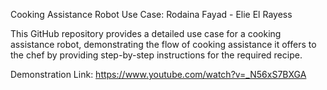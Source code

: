 Cooking Assistance Robot Use Case:
Rodaina Fayad - Elie El Rayess


This GitHub repository provides a detailed use case for a cooking assistance robot, demonstrating the flow of cooking assistance it offers to the chef by providing step-by-step instructions for the required recipe.


Demonstration Link:
https://www.youtube.com/watch?v=_N56xS7BXGA
